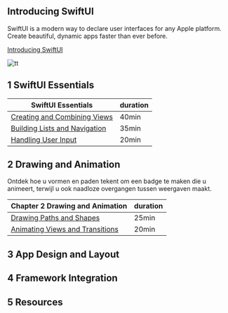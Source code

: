

## Introducing SwiftUI


SwiftUI is a modern way to declare user interfaces for any Apple platform. 
Create beautiful, dynamic apps faster than ever before.

[Introducing SwiftUI](https://developer.apple.com/tutorials/swiftui/)

![tt](..//pictures/tutorial_swiftUI.png)


## 1 SwiftUI Essentials

| SwiftUI Essentials|duration|
|------------------------|---------|
|[Creating and Combining Views](https://developer.apple.com/tutorials/swiftui/creating-and-combining-views) |40min|
|[Building Lists and Navigation](https://developer.apple.com/tutorials/swiftui/building-lists-and-navigation) |35min|
|[Handling User Input](https://developer.apple.com/tutorials/swiftui/handling-user-input) |20min|

## 2 Drawing and Animation

Ontdek hoe u vormen en paden tekent om een badge te maken die u animeert, terwijl u ook naadloze overgangen tussen weergaven maakt.

|Chapter 2 Drawing and Animation| duration|
|------------------------|---------|
|[Drawing Paths and Shapes]()|25min|
|[Animating Views and Transitions]()|20min|



## 3 App Design and Layout
## 4  Framework Integration
## 5 Resources
